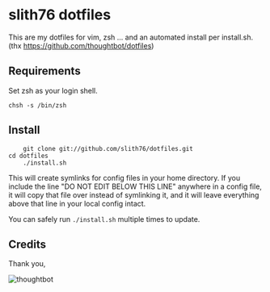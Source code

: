 slith76 dotfiles
===================

This are my dotfiles for vim, zsh ... and an automated install per install.sh.
(thx https://github.com/thoughtbot/dotfiles)

Requirements
------------

Set zsh as your login shell.

    chsh -s /bin/zsh

Install
-------

    	git clone git://github.com/slith76/dotfiles.git
	cd dotfiles
    	./install.sh

This will create symlinks for config files in your home directory. If you
include the line "DO NOT EDIT BELOW THIS LINE" anywhere in a config file, it
will copy that file over instead of symlinking it, and it will leave
everything above that line in your local config intact.

You can safely run `./install.sh` multiple times to update.

Credits
-------

Thank you, 

![thoughtbot](http://thoughtbot.com/)

